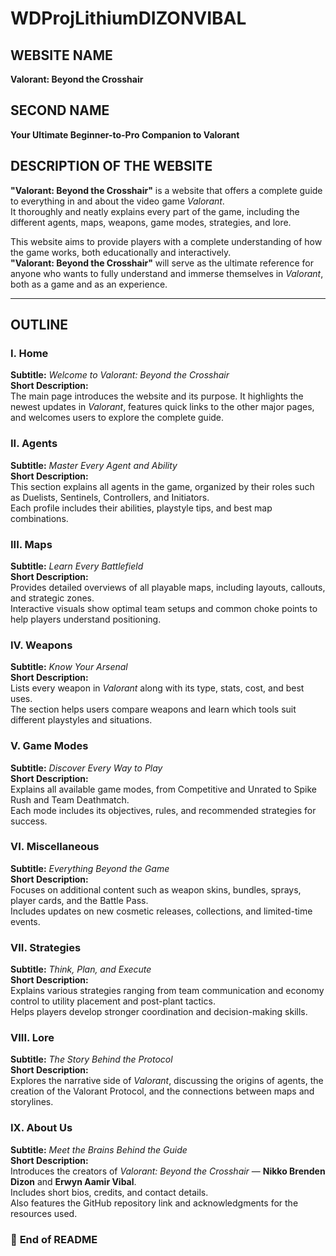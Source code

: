 # WDProjLithiumDIZONVIBAL

## WEBSITE NAME
**Valorant: Beyond the Crosshair**

## SECOND NAME
**Your Ultimate Beginner-to-Pro Companion to Valorant**

## DESCRIPTION OF THE WEBSITE
**"Valorant: Beyond the Crosshair"** is a website that offers a complete guide to everything in and about the video game *Valorant*.  
It thoroughly and neatly explains every part of the game, including the different agents, maps, weapons, game modes, strategies, and lore.  

This website aims to provide players with a complete understanding of how the game works, both educationally and interactively.  
**"Valorant: Beyond the Crosshair"** will serve as the ultimate reference for anyone who wants to fully understand and immerse themselves in *Valorant*, both as a game and as an experience.

---

## OUTLINE

### **I. Home**
**Subtitle:** *Welcome to Valorant: Beyond the Crosshair*  
**Short Description:**  
The main page introduces the website and its purpose. It highlights the newest updates in *Valorant*, features quick links to the other major pages, and welcomes users to explore the complete guide.

### **II. Agents**
**Subtitle:** *Master Every Agent and Ability*  
**Short Description:**  
This section explains all agents in the game, organized by their roles such as Duelists, Sentinels, Controllers, and Initiators.  
Each profile includes their abilities, playstyle tips, and best map combinations.

### **III. Maps**
**Subtitle:** *Learn Every Battlefield*  
**Short Description:**  
Provides detailed overviews of all playable maps, including layouts, callouts, and strategic zones.  
Interactive visuals show optimal team setups and common choke points to help players understand positioning.

### **IV. Weapons**
**Subtitle:** *Know Your Arsenal*  
**Short Description:**  
Lists every weapon in *Valorant* along with its type, stats, cost, and best uses.  
The section helps users compare weapons and learn which tools suit different playstyles and situations.

### **V. Game Modes**
**Subtitle:** *Discover Every Way to Play*  
**Short Description:**  
Explains all available game modes, from Competitive and Unrated to Spike Rush and Team Deathmatch.  
Each mode includes its objectives, rules, and recommended strategies for success.

### **VI. Miscellaneous**
**Subtitle:** *Everything Beyond the Game*  
**Short Description:**  
Focuses on additional content such as weapon skins, bundles, sprays, player cards, and the Battle Pass.  
Includes updates on new cosmetic releases, collections, and limited-time events.

### **VII. Strategies**
**Subtitle:** *Think, Plan, and Execute*  
**Short Description:**  
Explains various strategies ranging from team communication and economy control to utility placement and post-plant tactics.  
Helps players develop stronger coordination and decision-making skills.

### **VIII. Lore**
**Subtitle:** *The Story Behind the Protocol*  
**Short Description:**  
Explores the narrative side of *Valorant*, discussing the origins of agents, the creation of the Valorant Protocol, and the connections between maps and storylines.

### **IX. About Us**
**Subtitle:** *Meet the Brains Behind the Guide*  
**Short Description:**  
Introduces the creators of *Valorant: Beyond the Crosshair* — **Nikko Brenden Dizon** and **Erwyn Aamir Vibal**.  
Includes short bios, credits, and contact details.  
Also features the GitHub repository link and acknowledgments for the resources used.

### 📘 **End of README**
